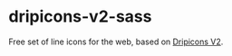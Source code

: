 # dripicons-v2-sass
Free set of line icons for the web, based on [Dripicons V2](http://demo.amitjakhu.com/dripicons/).